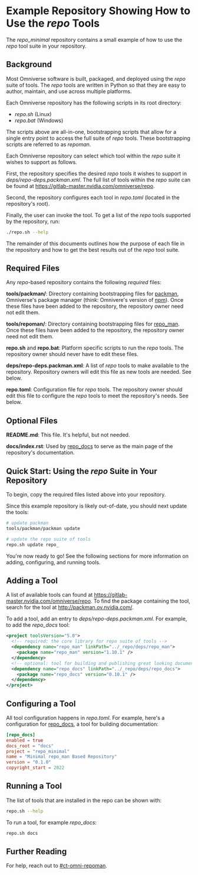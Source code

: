 # Example Repository Showing How to Use the *repo* Tools

The *repo_minimal* repository contains a small example of how to use the *repo*
tool suite in your repository.

## Background

Most Omniverse software is built, packaged, and deployed using the *repo* suite
of tools.  The *repo* tools are written in Python so that they are easy to
author, maintain, and use across multiple platforms.

Each Omniverse repository has the following scripts in its root directory:

* *repo.sh* (Linux)
* *repo.bat* (Windows)

The scripts above are all-in-one, bootstrapping scripts that allow for a single
entry point to access the full suite of *repo* tools.  These bootstrapping
scripts are referred to as *repoman*.

Each Omniverse repository can select which tool within the *repo* suite it
wishes to support as follows.

First, the repository specifies the desired *repo* tools it wishes to support in
*deps/repo-deps.packman.xml*. The full list of tools within the *repo* suite can
be found at https://gitlab-master.nvidia.com/omniverse/repo.

Second, the repository configures each tool in *repo.toml* (located in the
repository's root).

Finally, the user can invoke the tool.  To get a list of the *repo* tools
supported by the repository, run:

```bash
./repo.sh --help
```

The remainder of this documents outlines how the purpose of each file in the
repository and how to get the best results out of the *repo* tool suite.

## Required Files

Any *repo*-based repository contains the following *required* files:

**tools/packman/**: Directory containing bootstrapping files for
[packman](https://gitlab-master.nvidia.com/hfannar/packman), Omniverse's package
manager (think: Omnivere's version of [npm](https://www.npmjs.com/)).  Once
these files have been added to the repository, the repository owner need not
edit them.

**tools/repoman/**: Directory containing bootstrapping files for
[repo_man](https://gitlab-master.nvidia.com/omniverse/repo/repo_man).  Once these
files have been added to the repository, the repository owner need not edit
them.

**repo.sh** and **repo.bat**: Platform specific scripts to run the *repo* tools.  The
repository owner should never have to edit these files.

**deps/repo-deps.packman.xml**: A list of *repo* tools to make available to the
repository.  Repository owners will edit this file as new tools are needed.  See
below.

**repo.toml**: Configuration file for *repo* tools.  The repository owner should
edit this file to configure the *repo* tools to meet the repository's needs. See
below.

## Optional Files

**README.md**: This file.  It's helpful, but not needed.

**docs/index.rst**: Used by
[repo_docs](https://gitlab-master.nvidia.com/omniverse/repo/repo_docs) to serve
as the main page of the repository's documentation.

## Quick Start: Using the *repo* Suite in Your Repository

To begin, copy the required files listed above into your repository.

Since this example repository is likely out-of-date, you should next update the
tools:

```bash
# update packman
tools/packman/packman update

# update the repo suite of tools
repo.sh update repo_
```

You're now ready to go!  See the following sections for more information on
adding, configuring, and running tools.

## Adding a Tool

A list of available tools can found at https://gitlab-master.nvidia.com/omniverse/repo.  To find the package containing the tool, search for the tool at http://packman.ov.nvidia.com/.

To add a tool, add an entry to *deps/repo-deps.packman.xml*.  For example, to
add the *repo_docs* tool:

```xml
<project toolsVersion="5.0">
  <!-- required: the core library for repo suite of tools -->
  <dependency name="repo_man" linkPath="../_repo/deps/repo_man">
    <package name="repo_man" version="1.10.1" />
  </dependency>
  <!-- optional: tool for building and publishing great looking documentation -->
  <dependency name="repo_docs" linkPath="../_repo/deps/repo_docs">
    <package name="repo_docs" version="0.10.1" />
  </dependency>
</project>
```

## Configuring a Tool

All tool configuration happens in *repo.toml*.  For example, here's a
configuration for
[repo_docs](https://gitlab-master.nvidia.com/omniverse/repo/repo_docs), a tool
for building documentation:

```toml
[repo_docs]
enabled = true
docs_root = "docs"
project = "repo_minimal"
name = "Minimal repo_man Based Repository"
version = "0.1.0"
copyright_start = 2022

```

## Running a Tool

The list of tools that are installed in the repo can be shown with:

```bash
repo.sh --help
```

To run a tool, for example *repo_docs*:

```bash
repo.sh docs
```

## Further Reading

For help, reach out to [#ct-omni-repoman](https://nvidia.slack.com/archives/CQEBYDM6K).

